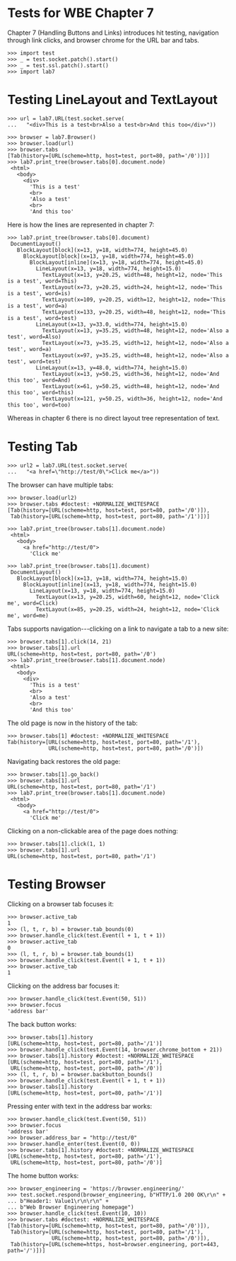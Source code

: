 Tests for WBE Chapter 7
=======================

Chapter 7 (Handling Buttons and Links) introduces hit testing, navigation
through link clicks, and browser chrome for the URL bar and tabs.

    >>> import test
    >>> _ = test.socket.patch().start()
    >>> _ = test.ssl.patch().start()
    >>> import lab7

Testing LineLayout and TextLayout
=================================

    >>> url = lab7.URL(test.socket.serve(
    ...   "<div>This is a test<br>Also a test<br>And this too</div>"))

    >>> browser = lab7.Browser()
    >>> browser.load(url)
    >>> browser.tabs
    [Tab(history=[URL(scheme=http, host=test, port=80, path='/0')])]
    >>> lab7.print_tree(browser.tabs[0].document.node)
     <html>
       <body>
         <div>
           'This is a test'
           <br>
           'Also a test'
           <br>
           'And this too'

Here is how the lines are represented in chapter 7:

    >>> lab7.print_tree(browser.tabs[0].document)
     DocumentLayout()
       BlockLayout[block](x=13, y=18, width=774, height=45.0)
         BlockLayout[block](x=13, y=18, width=774, height=45.0)
           BlockLayout[inline](x=13, y=18, width=774, height=45.0)
             LineLayout(x=13, y=18, width=774, height=15.0)
               TextLayout(x=13, y=20.25, width=48, height=12, node='This is a test', word=This)
               TextLayout(x=73, y=20.25, width=24, height=12, node='This is a test', word=is)
               TextLayout(x=109, y=20.25, width=12, height=12, node='This is a test', word=a)
               TextLayout(x=133, y=20.25, width=48, height=12, node='This is a test', word=test)
             LineLayout(x=13, y=33.0, width=774, height=15.0)
               TextLayout(x=13, y=35.25, width=48, height=12, node='Also a test', word=Also)
               TextLayout(x=73, y=35.25, width=12, height=12, node='Also a test', word=a)
               TextLayout(x=97, y=35.25, width=48, height=12, node='Also a test', word=test)
             LineLayout(x=13, y=48.0, width=774, height=15.0)
               TextLayout(x=13, y=50.25, width=36, height=12, node='And this too', word=And)
               TextLayout(x=61, y=50.25, width=48, height=12, node='And this too', word=this)
               TextLayout(x=121, y=50.25, width=36, height=12, node='And this too', word=too)

Whereas in chapter 6 there is no direct layout tree representation of text.

Testing Tab
===========

    >>> url2 = lab7.URL(test.socket.serve(
    ...   "<a href=\"http://test/0\">Click me</a>"))

The browser can have multiple tabs:

    >>> browser.load(url2)
    >>> browser.tabs #doctest: +NORMALIZE_WHITESPACE
    [Tab(history=[URL(scheme=http, host=test, port=80, path='/0')]),
     Tab(history=[URL(scheme=http, host=test, port=80, path='/1')])]

    >>> lab7.print_tree(browser.tabs[1].document.node)
     <html>
       <body>
         <a href="http://test/0">
           'Click me'

    >>> lab7.print_tree(browser.tabs[1].document)
     DocumentLayout()
       BlockLayout[block](x=13, y=18, width=774, height=15.0)
         BlockLayout[inline](x=13, y=18, width=774, height=15.0)
           LineLayout(x=13, y=18, width=774, height=15.0)
             TextLayout(x=13, y=20.25, width=60, height=12, node='Click me', word=Click)
             TextLayout(x=85, y=20.25, width=24, height=12, node='Click me', word=me)

Tabs supports navigation---clicking on a link to navigate a tab to a new site:

    >>> browser.tabs[1].click(14, 21)
    >>> browser.tabs[1].url
    URL(scheme=http, host=test, port=80, path='/0')
    >>> lab7.print_tree(browser.tabs[1].document.node)
     <html>
       <body>
         <div>
           'This is a test'
           <br>
           'Also a test'
           <br>
           'And this too'

The old page is now in the history of the tab:

    >>> browser.tabs[1] #doctest: +NORMALIZE_WHITESPACE
    Tab(history=[URL(scheme=http, host=test, port=80, path='/1'),
                 URL(scheme=http, host=test, port=80, path='/0')])

Navigating back restores the old page:

    >>> browser.tabs[1].go_back()
    >>> browser.tabs[1].url
    URL(scheme=http, host=test, port=80, path='/1')
    >>> lab7.print_tree(browser.tabs[1].document.node)
     <html>
       <body>
         <a href="http://test/0">
           'Click me'

Clicking on a non-clickable area of the page does nothing:

    >>> browser.tabs[1].click(1, 1)
    >>> browser.tabs[1].url
    URL(scheme=http, host=test, port=80, path='/1')

Testing Browser
===============

Clicking on a browser tab focuses it:

    >>> browser.active_tab
    1
    >>> (l, t, r, b) = browser.tab_bounds(0)
    >>> browser.handle_click(test.Event(l + 1, t + 1))
    >>> browser.active_tab
    0
    >>> (l, t, r, b) = browser.tab_bounds(1)
    >>> browser.handle_click(test.Event(l + 1, t + 1))
    >>> browser.active_tab
    1

Clicking on the address bar focuses it:

    >>> browser.handle_click(test.Event(50, 51))
    >>> browser.focus
    'address bar'

The back button works:

    >>> browser.tabs[1].history
    [URL(scheme=http, host=test, port=80, path='/1')]
    >>> browser.handle_click(test.Event(14, browser.chrome_bottom + 21))
    >>> browser.tabs[1].history #doctest: +NORMALIZE_WHITESPACE
    [URL(scheme=http, host=test, port=80, path='/1'),
     URL(scheme=http, host=test, port=80, path='/0')]
    >>> (l, t, r, b) = browser.backbutton_bounds()
    >>> browser.handle_click(test.Event(l + 1, t + 1))
    >>> browser.tabs[1].history
    [URL(scheme=http, host=test, port=80, path='/1')]

Pressing enter with text in the address bar works:

    >>> browser.handle_click(test.Event(50, 51))
    >>> browser.focus
    'address bar'
    >>> browser.address_bar = "http://test/0"
    >>> browser.handle_enter(test.Event(0, 0))
    >>> browser.tabs[1].history #doctest: +NORMALIZE_WHITESPACE
    [URL(scheme=http, host=test, port=80, path='/1'),
     URL(scheme=http, host=test, port=80, path='/0')]

The home button works:

    >>> browser_engineering = 'https://browser.engineering/'
    >>> test.socket.respond(browser_engineering, b"HTTP/1.0 200 OK\r\n" +
    ... b"Header1: Value1\r\n\r\n" +
    ... b"Web Browser Engineering homepage")
    >>> browser.handle_click(test.Event(10, 10))
    >>> browser.tabs #doctest: +NORMALIZE_WHITESPACE
    [Tab(history=[URL(scheme=http, host=test, port=80, path='/0')]),
     Tab(history=[URL(scheme=http, host=test, port=80, path='/1'),
                  URL(scheme=http, host=test, port=80, path='/0')]),
     Tab(history=[URL(scheme=https, host=browser.engineering, port=443, path='/')])]
